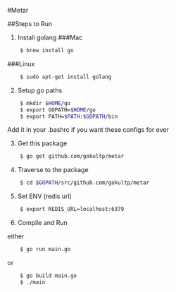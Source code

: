 #Metar

##Steps to Run

1. Install golang
###Mac
```bash
    $ brew install go
```
###Linux

```bash
    $ sudo apt-get install golang
```

2. Setup go paths

```bash
    $ mkdir $HOME/go
    $ export GOPATH=$HOME/go
    $ export PATH=$PATH:$GOPATH/bin
```

Add it in your .bashrc if you want these configs for ever


3. Get this package

```bash
    $ go get github.com/gokultp/metar
```

4. Traverse to the package

```bash
    $ cd $GOPATH/src/github.com/gokultp/metar
```

5. Set ENV (redis url)

```bash
    $ export REDIS_URL=localhost:6379
```

6. Compile and Run
 
 either 

```bash
    $ go run main.go
```

or

```bash
    $ go build main.go
    $ ./main
```



